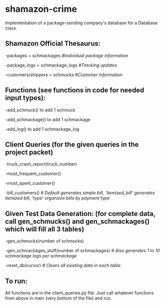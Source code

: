 # shamazon-crime
Implementation of a package-sending company's database for a Database class.


## Shamazon Official Thesaurus:
  -packages = schmackages      *#Individual package information*
 
  -package_logs = schmackage_logs      *#Tracking updates*
  
  -customers/shippers = schmucks      *#Customer information*



## Functions (see functions in code for needed input types):
  -add_schmuck() to add 1 schmuck
  
  -add_schmackage() to add 1 schmackage
  
  -add_log() to add 1 schmackage_log


## Client Queries (for the given queries in the project packet)
  -truck_crash_report(truck_number)

  -most_frequent_customer()

  -most_spent_customer()

  -bill_customers() *# Default generates simple bill, 'itemized_bill' generates itemized bill, 'type' organizes bills by payment type*



## Given Test Data Generation: (for complete data, call gen_schmucks() and gen_schmackages() which will fill all 3 tables)
  -gen_schmucks(number of schmucks)
  
  -gen_schmackages_stuff(number of schmackages)      *# Also generates 1 to 10 schmackage logs per schmackage*
  
  -reset_db(cursor)      *# Clears all existing data in each table*

## To run:
All functions are in the client_queries.py file. Just call whatever functions from above in main (very bottom of the file) and run.
